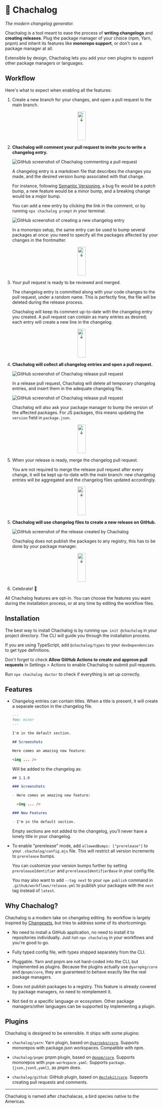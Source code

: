 # 🦜 Chachalog

_The modern changelog generator._

Chachalog is a tool meant to ease the process of **writing changelogs** and **creating releases**. Plug the package manager of your choice (npm, Yarn, pnpm) and inherit its features like **monorepo support**, or don't use a package manager at all.

Extensible by design, Chachalog lets you add your own plugins to support other package managers or languages.

## Workflow

Here's what to expect when enabling all the features:

1. Create a new branch for your changes, and open a pull request to the main branch.

<p align="center"><img src="./assets/down.svg" alt="↓" width="27" height="94"></p>

2. **Chachalog will comment your pull request to invite you to write a changelog entry.**

   ![GitHub screenshot of Chachalog commenting a pull request](./assets/comment.png)

   A changelog entry is a markdown file that describes the changes you made, and the desired version bump associated with that change.

   For instance, following [Semantic Versioning](https://semver.org/), a bug fix would be a _patch_ bump, a new feature would be a _minor_ bump, and a breaking change would be a _major_ bump.

   You can add a new entry by clicking the link in the comment, or by running `npx chachalog prompt` in your terminal.

   ![GitHub screenshot of creating a new changelog entry](./assets/create-entry.png)

   In a monorepo setup, the same entry can be used to bump several packages at once: you need to specify all the packages affected by your changes in the frontmatter.

<p align="center"><img src="./assets/down-alt.svg" alt="↓" width="27" height="94"></p>

3. Your pull request is ready to be reviewed and merged.

   The changelog entry is committed along with your code changes to the pull request, under a random name. This is perfectly fine, the file will be deleted during the release process.

   Chachalog will keep its comment up-to-date with the changelog entry you created. A pull request can contain as many entries as desired; each entry will create a new line in the changelog.

<p align="center"><img src="./assets/down.svg" alt="↓" width="27" height="94"></p>

4. **Chachalog will collect all changelog entries and open a pull request.**

   ![GitHub screenshot of Chachalog release pull request](assets/release-pr.png)

   In a release pull request, Chachalog will delete all temporary changelog entries, and insert them in the adequate changelog file.

   ![GitHub screenshot of Chachalog release pull request](assets/release-pr-diff.png)

   Chachalog will also ask your package manager to bump the version of the affected packages. For JS packages, this means updating the `version` field in `package.json`.

<p align="center"><img src="./assets/down-alt.svg" alt="↓" width="27" height="94"></p>

5. When your release is ready, merge the changelog pull request.

   You are not required to merge the release pull request after every change, it will be kept up-to-date with the main branch: new changelog entries will be aggregated and the changelog files updated accordingly.

<p align="center"><img src="./assets/down.svg" alt="↓" width="27" height="94"></p>

5. **Chachalog will use changelog files to create a new release on GitHub.**

   ![GitHub screenshot of the release created by Chachalog](assets/release.png)

   Chachalog does not publish the packages to any registry, this has to be done by your package manager.

<p align="center"><img src="./assets/down-alt.svg" alt="↓" width="27" height="94"></p>

6. Celebrate! 🎉

All Chachalog features are opt-in. You can choose the features you want during the installation process, or at any time by editing the workflow files.

## Installation

The best way to install Chachalog is by running `npm init @chachalog` in your project directory. The CLI will guide you through the installation process.

If you are using TypeScript, add `@chachalog/types` to your `devDependencies` to get type definitions.

Don't forget to check **Allow GitHub Actions to create and approve pull requests** in Settings > Actions to enable Chachalog to submit pull requests.

Run `npx chachalog doctor` to check if everything is set up correctly.

## Features

- Changelog entries can contain titles. When a title is present, it will create a separate section in the changelog file.

  ```markdown
  ---
  foo: minor
  ---

  I'm in the default section.

  ## Screenshots

  Here comes an amazing new feature:

  <img ... />
  ```

  Will be added to the changelog as:

  ```markdown
  ## 1.1.0

  ### Screenshots

  - Here comes an amazing new feature:

    <img ... />

  ### New Features

  - I'm in the default section.
  ```

  Empty sections are not added to the changelog, you'll never have a lonely title in your changelog.

- To enable "prerelease" mode, add `allowedBumps: ["prerelease"]` to your `.chachalog/config.mjs` file. This will restrict all version increments to `prerelease` bumps.

  You can customize your version bumps further by setting `prereleaseIdentifier` and `prereleaseIdentifierBase` in your config file.

  You may also want to add `--tag next` to your `npm publish` command in `.github/workflows/release.yml` to publish your packages with the `next` tag instead of `latest`.

## Why Chachalog?

Chachalog is a modern take on changelog editing. Its workflow is largely inspired by [Changesets](https://github.com/changesets/changesets), but tries to address some of its shortcomings:

- No need to install a GitHub application, no need to install it to repositories individually. Just run `npx chachalog` in your workflows and you're good to go.

- Fully typed config file, with types shipped separately from the CLI.

- Pluggable. Yarn and pnpm are not hard-coded into the CLI, but implemented as plugins. Because the plugins actually use `@yarnpkg/core` and `@pnpm/core`, they are guaranteed to behave exactly like the real package managers.

- Does not publish packages to a registry. This feature is already covered by package managers, no need to reimplement it.

- Not tied to a specific language or ecosystem. Other package managers/other languages can be supported by implementing a plugin.

## Plugins

Chachalog is designed to be extensible. It ships with some plugins:

- `chachalog/yarn`: Yarn plugin, based on [`@yarnpkg/core`](https://npmjs.com/package/@yarnpkg/core). Supports monorepos with package.json workspaces. Compatible with npm.

- `chachalog/pnpm`: pnpm plugin, based on [`@pnpm/core`](https://npmjs.com/package/@pnpm/core). Supports monorepos with `pnpm-workspace.yaml`. Supports `package.{json,json5,yaml}`, as pnpm does.

- `chachalog/github`: GitHub plugin, based on [`@octokit/core`](https://npmjs.com/package/@octokit/core). Supports creating pull requests and comments.

---

Chachalog is named after chachalacas, a bird species native to the Americas.
